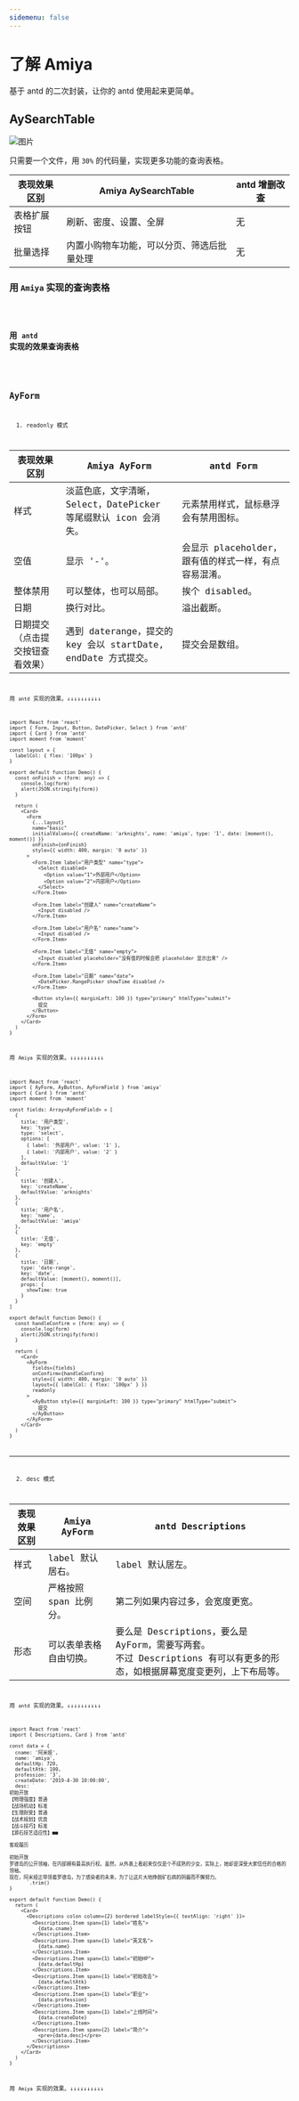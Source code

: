 ```yaml
---
sidemenu: false
---
```


# 了解 Amiya

基于 antd 的二次封装，让你的 antd 使用起来更简单。

## AySearchTable

![图片](https://sunflower-assets.oss-cn-hangzhou.aliyuncs.com/svg/22.svg)

只需要一个文件，用 `30%` 的代码量，实现更多功能的查询表格。

| 表现效果区别 | Amiya AySearchTable                        | antd 增删改查 |
| ------------ | ------------------------------------------ | ------------- |
| 表格扩展按钮 | 刷新、密度、设置、全屏                     | 无            |
| 批量选择     | 内置小购物车功能，可以分页、筛选后批量处理 | 无            |

### 用 `Amiya` 实现的查询表格

<code src="./components/Table/AySearchTableDemo.tsx">

### 用 `antd` 实现的效果查询表格

<code src="./diff/AntdTable.tsx">

## AyForm

<Alert type="info">
  1. readonly 模式
</Alert>

| 表现效果区别                     | Amiya AyForm                                                    | antd Form                                            |
| -------------------------------- | --------------------------------------------------------------- | ---------------------------------------------------- |
| 样式                             | 淡蓝色底，文字清晰，Select，DatePicker 等尾缀默认 icon 会消失。 | 元素禁用样式，鼠标悬浮会有禁用图标。                 |
| 空值                             | 显示 '-'。                                                      | 会显示 placeholder，跟有值的样式一样，有点容易混淆。 |
| 整体禁用                         | 可以整体，也可以局部。                                          | 挨个 disabled。                                      |
| 日期                             | 换行对比。                                                      | 溢出截断。                                           |
| 日期提交（点击提交按钮查看效果） | 遇到 daterange，提交的 key 会以 startDate, endDate 方式提交。   | 提交会是数组。                                       |

用 `antd` 实现的效果。↓↓↓↓↓↓↓↓↓↓

```tsx
import React from 'react'
import { Form, Input, Button, DatePicker, Select } from 'antd'
import { Card } from 'antd'
import moment from 'moment'

const layout = {
  labelCol: { flex: '100px' }
}

export default function Demo() {
  const onFinish = (form: any) => {
    console.log(form)
    alert(JSON.stringify(form))
  }

  return (
    <Card>
      <Form
        {...layout}
        name="basic"
        initialValues={{ createName: 'arknights', name: 'amiya', type: '1', date: [moment(), moment()] }}
        onFinish={onFinish}
        style={{ width: 400, margin: '0 auto' }}
      >
        <Form.Item label="用户类型" name="type">
          <Select disabled>
            <Option value="1">外部用户</Option>
            <Option value="2">内部用户</Option>
          </Select>
        </Form.Item>

        <Form.Item label="创建人" name="createName">
          <Input disabled />
        </Form.Item>

        <Form.Item label="用户名" name="name">
          <Input disabled />
        </Form.Item>

        <Form.Item label="无值" name="empty">
          <Input disabled placeholder="没有值的时候会把 placeholder 显示出来" />
        </Form.Item>

        <Form.Item label="日期" name="date">
          <DatePicker.RangePicker showTime disabled />
        </Form.Item>

        <Button style={{ marginLeft: 100 }} type="primary" htmlType="submit">
          提交
        </Button>
      </Form>
    </Card>
  )
}
```

用 `Amiya` 实现的效果。↓↓↓↓↓↓↓↓↓↓

```tsx
import React from 'react'
import { AyForm, AyButton, AyFormField } from 'amiya'
import { Card } from 'antd'
import moment from 'moment'

const fields: Array<AyFormField> = [
  {
    title: '用户类型',
    key: 'type',
    type: 'select',
    options: [
      { label: '外部用户', value: '1' },
      { label: '内部用户', value: '2' }
    ],
    defaultValue: '1'
  },
  {
    title: '创建人',
    key: 'createName',
    defaultValue: 'arknights'
  },
  {
    title: '用户名',
    key: 'name',
    defaultValue: 'amiya'
  },
  {
    title: '无值',
    key: 'empty'
  },
  {
    title: '日期',
    type: 'date-range',
    key: 'date',
    defaultValue: [moment(), moment()],
    props: {
      showTime: true
    }
  }
]

export default function Demo() {
  const handleConfirm = (form: any) => {
    console.log(form)
    alert(JSON.stringify(form))
  }

  return (
    <Card>
      <AyForm
        fields={fields}
        onConfirm={handleConfirm}
        style={{ width: 400, margin: '0 auto' }}
        layout={{ labelCol: { flex: '100px' } }}
        readonly
      >
        <AyButton style={{ marginLeft: 100 }} type="primary" htmlType="submit">
          提交
        </AyButton>
      </AyForm>
    </Card>
  )
}
```

<hr>
<Alert type="info">
  2. desc 模式
</Alert>

| 表现效果区别 | Amiya AyForm           | antd Descriptions                                                                                                            |
| ------------ | ---------------------- | ---------------------------------------------------------------------------------------------------------------------------- |
| 样式         | label 默认居右。       | label 默认居左。                                                                                                             |
| 空间         | 严格按照 span 比例分。 | 第二列如果内容过多，会宽度更宽。                                                                                             |
| 形态         | 可以表单表格自由切换。 | 要么是 Descriptions，要么是 AyForm，需要写两套。<br>不过 Descriptions 有可以有更多的形态，如根据屏幕宽度变更列，上下布局等。 |

用 `antd` 实现的效果。↓↓↓↓↓↓↓↓↓↓

```tsx
import React from 'react'
import { Descriptions, Card } from 'antd'

const data = {
  cname: '阿米娅',
  name: 'amiya',
  defaultHp: 720,
  defaultAtk: 100,
  profession: '3',
  createDate: '2019-4-30 10:00:00',
  desc: `
初始开放
【物理强度】普通
【战场机动】标准
【生理耐受】普通
【战术规划】优良
【战斗技巧】标准
【源石技艺适应性】■■

客观履历

初始开放
罗德岛的公开领袖，在内部拥有最高执行权。虽然，从外表上看起来仅仅是个不成熟的少女，实际上，她却是深受大家信任的合格的领袖。
现在，阿米娅正带领着罗德岛，为了感染者的未来，为了让这片大地挣脱矿石病的阴霾而不懈努力。
      `.trim()
}

export default function Demo() {
  return (
    <Card>
      <Descriptions colon column={2} bordered labelStyle={{ textAlign: 'right' }}>
        <Descriptions.Item span={1} label="姓名">
          {data.cname}
        </Descriptions.Item>
        <Descriptions.Item span={1} label="英文名">
          {data.name}
        </Descriptions.Item>
        <Descriptions.Item span={1} label="初始HP">
          {data.defaultHp}
        </Descriptions.Item>
        <Descriptions.Item span={1} label="初始攻击">
          {data.defaultAtk}
        </Descriptions.Item>
        <Descriptions.Item span={1} label="职业">
          {data.profession}
        </Descriptions.Item>
        <Descriptions.Item span={1} label="上线时间">
          {data.createDate}
        </Descriptions.Item>
        <Descriptions.Item span={2} label="简介">
          <pre>{data.desc}</pre>
        </Descriptions.Item>
      </Descriptions>
    </Card>
  )
}
```

用 `Amiya` 实现的效果。↓↓↓↓↓↓↓↓↓↓

<code src="./components/Form/AyFormDescDemo.tsx" />

[1]: ./form#所有的默认表单类型
[2]: ./form#desc-模式
[3]: ./form/date%20日期的格式化
[4]: ./全局方法/register-field
